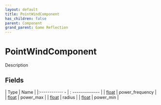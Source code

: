 ```yaml
---
layout: default
title: PointWindComponent
has_children: false
parent: Component
grand_parent: Game Reflection
---
```

# PointWindComponent
Description 

## Fields
| Type | Name |
|:------------ - | : -------------- |
| [float](game-reflection/components/float.md) | power_frequency |
| [float](game-reflection/components/float.md) | power_max |
| [float](game-reflection/components/float.md) | radius |
| [float](game-reflection/components/float.md) | power_min |
